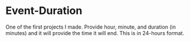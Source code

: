 # Event-Duration
One of the first projects I made. Provide hour, minute, and duration (in minutes) and it will provide the time it will end. This is in 24-hours format.
